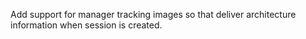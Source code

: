 Add support for manager tracking images so that deliver architecture information when session is created. 

